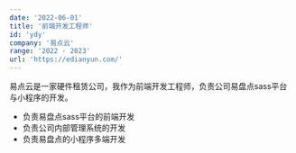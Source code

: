```yaml
---
date: '2022-06-01'
title: '前端开发工程师'
id: 'ydy'
company: '易点云'
range: '2022 - 2023'
url: 'https://edianyun.com/'
---
```

易点云是一家硬件租赁公司，我作为前端开发工程师，负责公司易盘点sass平台与小程序的开发。

- 负责易盘点sass平台的前端开发
- 负责公司内部管理系统的开发
- 负责易盘点的小程序多端开发
